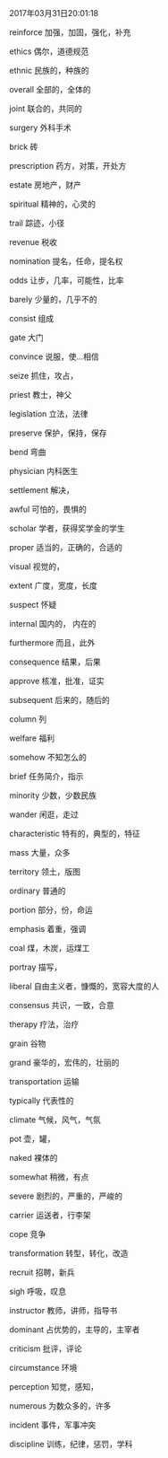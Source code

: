 2017年03月31日20:01:18

reinforce       加强，加固，强化，补充

ethics          偶尔，道德规范

ethnic          民族的，种族的

overall         全部的，全体的

joint           联合的，共同的

surgery         外科手术

brick           砖

prescription    药方，对策，开处方

estate          房地产，财产

spiritual       精神的，心灵的

trail           踪迹，小径

revenue         税收

nomination      提名，任命，提名权

odds            让步，几率，可能性，比率

barely          少量的，几乎不的

consist         组成

gate            大门

convince        说服，使...相信

seize           抓住，攻占，

priest          教士，神父

legislation     立法，法律

preserve        保护，保持，保存

bend            弯曲

physician       内科医生

settlement      解决，

awful           可怕的，畏惧的

scholar         学者，获得奖学金的学生

proper          适当的，正确的，合适的

visual          视觉的，

extent          广度，宽度，长度

suspect         怀疑

internal        国内的， 内在的

furthermore     而且，此外

consequence     结果，后果

approve         核准，批准，证实

subsequent      后来的，随后的

column          列

welfare         福利

somehow         不知怎么的

brief           任务简介，指示

minority        少数，少数民族

wander          闲逛，走过

characteristic  特有的，典型的，特征

mass            大量，众多

territory       领土，版图

ordinary        普通的

portion         部分，份，命运

emphasis        着重，强调

coal            煤，木炭，运煤工

portray         描写，

liberal         自由主义者，慷慨的，宽容大度的人

consensus       共识，一致，合意

therapy         疗法，治疗

grain           谷物

grand           豪华的，宏伟的，壮丽的

transportation  运输

typically       代表性的

climate         气候，风气，气氛

pot             壶，罐，

naked           裸体的

somewhat        稍微，有点

severe          剧烈的，严重的，严峻的

carrier         运送者，行李架

cope            竞争

transformation  转型，转化，改造

recruit         招聘，新兵

sigh            呼吸，叹息

instructor      教师，讲师，指导书

dominant        占优势的，主导的，主宰者

criticism       批评，评论

circumstance    环境

perception      知觉，感知，

numerous        为数众多的，许多

incident        事件，军事冲突

discipline      训练，纪律，惩罚，学科

